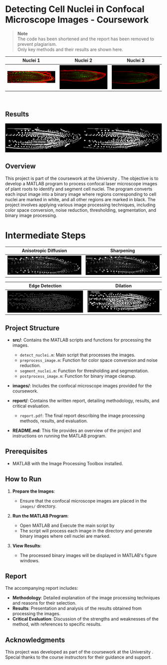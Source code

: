 # Detecting Cell Nuclei in Confocal Microscope Images -  Coursework

> **Note**  
> The code has been shortened and the report has been removed to prevent plagiarism.  
> Only key methods and their results are shown here.

| Nuclei 1 | Nuclei 2 | Nuclei 3 |
|----------------|---------|-----------|
| ![Nuclei 1](imgs/StackNinja1.png) | ![Nuclei 3](imgs/StackNinja2.png) | ![Nuclei 13](imgs/StackNinja3.png) |

<br>

## Results 

![Results](results_img/results.png)



## Overview

This project is part of the coursework at the University  . The objective is to develop a MATLAB program to process confocal laser microscope images of plant roots to identify and segment cell nuclei. The program converts each input image into a binary image where regions corresponding to cell nuclei are marked in white, and all other regions are marked in black. The project involves applying various image processing techniques, including color space conversion, noise reduction, thresholding, segmentation, and binary image processing.

# Intermediate Steps

| Anisotropic Diffusion | Sharpening  | 
|----------------|---------|
| ![Anisotropic Diffusion](results_img/diffusion.png) | ![Sharpening](results_img/sharpening.png) | 

| Edge Detection  | Dilation  | 
|----------------|---------|
| ![Edge Detection](results_img/edge-detection.png) |![Dilation](results_img/dilation.png)| 

## Project Structure

- **src/**: Contains the MATLAB scripts and functions for processing the images.
  - `detect_nuclei.m`: Main script that processes the images.
  - `preprocess_image.m`: Function for color space conversion and noise reduction.
  - `segment_nuclei.m`: Function for thresholding and segmentation.
  - `postprocess_image.m`: Function for binary image cleanup.

- **images/**: Includes the confocal microscope images provided for the coursework.

- **report/**: Contains the written report, detailing methodology, results, and critical evaluation.
  - `report.pdf`: The final report describing the image processing methods, results, and evaluation.

- **README.md**: This file provides an overview of the project and instructions on running the MATLAB program.

## Prerequisites

- MATLAB with the Image Processing Toolbox installed.

## How to Run

1. **Prepare the Images**:
   - Ensure that the confocal microscope images are placed in the `images/` directory.

2. **Run the MATLAB Program**:
   - Open MATLAB and Execute the main script by
   - The script will process each image in the directory and generate binary images where cell nuclei are marked.

3. **View Results**:
   - The processed binary images will be displayed in MATLAB's figure windows.


## Report

The accompanying report includes:
- **Methodology**: Detailed explanation of the image processing techniques and reasons for their selection.
- **Results**: Presentation and analysis of the results obtained from processing the images.
- **Critical Evaluation**: Discussion of the strengths and weaknesses of the method, with references to specific results.

## Acknowledgments

This project was developed as part of the coursework at the University  . Special thanks to the course instructors for their guidance and support.

